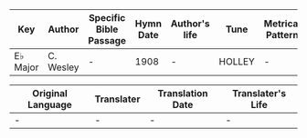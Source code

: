 Key | Author   | Specific Bible Passage     |Hymn Date |Author's life |Tune |Metrical Pattern   |Composer/Source
-- | --------- | ---------------------------|----------|--------------|-----|-------------------|-------------  
E♭ Major |C. Wesley |- |1908 |- |HOLLEY |- |G. Hews

Original Language | Translater | Translation Date   | Translater's Life  
----------------- | --------- | --------------------|-------------     
\- |- |- |-
